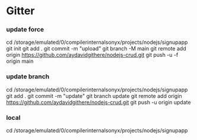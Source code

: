 # Gitter

### update force
 cd /storage/emulated/0/compilerinternalsonyx/projects/nodejs/signupapp
 git init 
 git add .
 git commit -m "upload"
 git branch -M main
 git remote add origin https://github.com/aydavidgithere/nodejs-crud.git
 git push -u -f origin main
 
 
### update branch
 cd /storage/emulated/0/compilerinternalsonyx/projects/nodejs/signupapp
 git add .
 git commit -m "update"
 git branch update
 git remote add origin https://github.com/aydavidgithere/nodejs-crud.git
 git push -u origin update
 
 
 
### local
 
 cd /storage/emulated/0/compilerinternalsonyx/projects/nodejs/signupapp
 
    